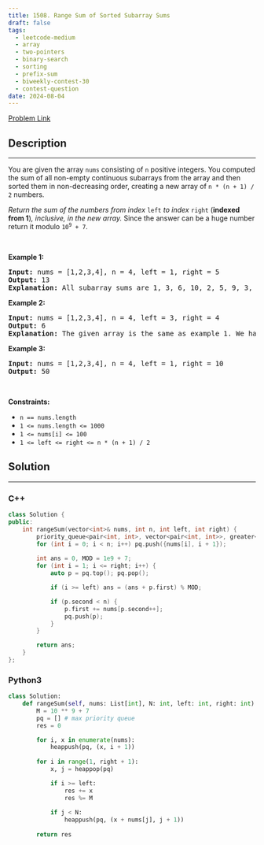 ```yaml
---
title: 1508. Range Sum of Sorted Subarray Sums
draft: false
tags: 
  - leetcode-medium
  - array
  - two-pointers
  - binary-search
  - sorting
  - prefix-sum
  - biweekly-contest-30
  - contest-question
date: 2024-08-04
---
```


[Problem Link](https://leetcode.com/problems/range-sum-of-sorted-subarray-sums/)

## Description

---
<p>You are given the array <code>nums</code> consisting of <code>n</code> positive integers. You computed the sum of all non-empty continuous subarrays from the array and then sorted them in non-decreasing order, creating a new array of <code>n * (n + 1) / 2</code> numbers.</p>

<p><em>Return the sum of the numbers from index </em><code>left</code><em> to index </em><code>right</code> (<strong>indexed from 1</strong>)<em>, inclusive, in the new array. </em>Since the answer can be a huge number return it modulo <code>10<sup>9</sup> + 7</code>.</p>

<p>&nbsp;</p>
<p><strong class="example">Example 1:</strong></p>

<pre>
<strong>Input:</strong> nums = [1,2,3,4], n = 4, left = 1, right = 5
<strong>Output:</strong> 13 
<strong>Explanation:</strong> All subarray sums are 1, 3, 6, 10, 2, 5, 9, 3, 7, 4. After sorting them in non-decreasing order we have the new array [1, 2, 3, 3, 4, 5, 6, 7, 9, 10]. The sum of the numbers from index le = 1 to ri = 5 is 1 + 2 + 3 + 3 + 4 = 13. 
</pre>

<p><strong class="example">Example 2:</strong></p>

<pre>
<strong>Input:</strong> nums = [1,2,3,4], n = 4, left = 3, right = 4
<strong>Output:</strong> 6
<strong>Explanation:</strong> The given array is the same as example 1. We have the new array [1, 2, 3, 3, 4, 5, 6, 7, 9, 10]. The sum of the numbers from index le = 3 to ri = 4 is 3 + 3 = 6.
</pre>

<p><strong class="example">Example 3:</strong></p>

<pre>
<strong>Input:</strong> nums = [1,2,3,4], n = 4, left = 1, right = 10
<strong>Output:</strong> 50
</pre>

<p>&nbsp;</p>
<p><strong>Constraints:</strong></p>

<ul>
	<li><code>n == nums.length</code></li>
	<li><code>1 &lt;= nums.length &lt;= 1000</code></li>
	<li><code>1 &lt;= nums[i] &lt;= 100</code></li>
	<li><code>1 &lt;= left &lt;= right &lt;= n * (n + 1) / 2</code></li>
</ul>


## Solution

---
### C++
``` cpp title='range-sum-of-sorted-subarray-sums'
class Solution {
public:
    int rangeSum(vector<int>& nums, int n, int left, int right) {
        priority_queue<pair<int, int>, vector<pair<int, int>>, greater<pair<int, int>>> pq;
        for (int i = 0; i < n; i++) pq.push({nums[i], i + 1});
        
        int ans = 0, MOD = 1e9 + 7;
        for (int i = 1; i <= right; i++) {
            auto p = pq.top(); pq.pop();

            if (i >= left) ans = (ans + p.first) % MOD;

            if (p.second < n) {
                p.first += nums[p.second++];
                pq.push(p);
            }
        }

        return ans;
    }
};
```
### Python3
``` py title='range-sum-of-sorted-subarray-sums'
class Solution:
    def rangeSum(self, nums: List[int], N: int, left: int, right: int) -> int:
        M = 10 ** 9 + 7
        pq = [] # max priority queue
        res = 0

        for i, x in enumerate(nums):
            heappush(pq, (x, i + 1))
        
        for i in range(1, right + 1):
            x, j = heappop(pq)

            if i >= left:
                res += x
                res %= M
            
            if j < N:
                heappush(pq, (x + nums[j], j + 1))
        
        return res
```

